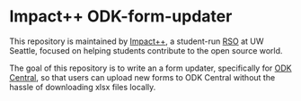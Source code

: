 # Impact++ ODK-form-updater

This repository is maintained by [Impact++](https://sites.google.com/view/udubimpact/home?authuser=0), a student-run [RSO](https://huskylink.washington.edu/organization/uwimpact) at UW Seattle, focused on helping students contribute to the open source world. 

The goal of this repository is to write an a form updater, specifically for [ODK Central](https://odkcentral.docs.apiary.io/#reference/odata-endpoints/metadata-document), so that users can upload new forms to ODK Central without the hassle of downloading xlsx files locally.
